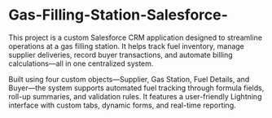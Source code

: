 # Gas-Filling-Station-Salesforce-
This project is a custom Salesforce CRM application designed to streamline operations at a gas filling station. It helps track fuel inventory, manage supplier deliveries, record buyer transactions, and automate billing calculations—all in one centralized system.

Built using four custom objects—Supplier, Gas Station, Fuel Details, and Buyer—the system supports automated fuel tracking through formula fields, roll-up summaries, and validation rules. It features a user-friendly Lightning interface with custom tabs, dynamic forms, and real-time reporting.
